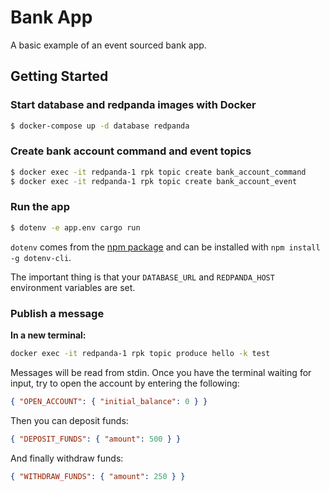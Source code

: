 # Bank App

A basic example of an event sourced bank app.

## Getting Started

### Start database and redpanda images with Docker

```bash
$ docker-compose up -d database redpanda
```

### Create bank account **command** and **event** topics

```bash
$ docker exec -it redpanda-1 rpk topic create bank_account_command
$ docker exec -it redpanda-1 rpk topic create bank_account_event
```

### Run the app

```bash
$ dotenv -e app.env cargo run
```

`dotenv` comes from the [npm package](https://www.npmjs.com/package/dotenv-cli) and can be installed with `npm install -g dotenv-cli`.

The important thing is that your `DATABASE_URL` and `REDPANDA_HOST`
environment variables are set.

### Publish a message

**In a new terminal:**

```bash
docker exec -it redpanda-1 rpk topic produce hello -k test
```

Messages will be read from stdin. Once you have the terminal waiting for input, try to open the account by entering the following:

```json
{ "OPEN_ACCOUNT": { "initial_balance": 0 } }
```

Then you can deposit funds:

```json
{ "DEPOSIT_FUNDS": { "amount": 500 } }
```

And finally withdraw funds:

```json
{ "WITHDRAW_FUNDS": { "amount": 250 } }
```
